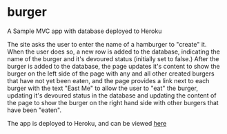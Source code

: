 # burger
A Sample MVC app with database deployed to Heroku

The site asks the user to enter the name of a hamburger to "create" it. When the user does so, a new row is added to the database, indicating the name of the burger and it's devoured status (initially set to false.)
After the burger is added to the database, the page updates it's content to show the burger on the left side of the page with any and all other created burgers that have not yet been eaten, and the page provides a link next to each burger with the text "East Me" to allow the user to "eat" the burger, updating it's devoured status in the database and updating the content of the page to show the burger on the right hand side with other burgers that have been "eaten".

The app is deployed to Heroku, and can be viewed 
[here](https://gvx-friendfinder.herokuapp.com)
